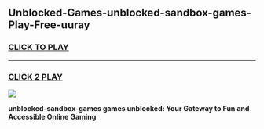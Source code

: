 
## Unblocked-Games-unblocked-sandbox-games-Play-Free-uuray
<h3>
<a href="https://premium76.site?title=unblocked-sandbox-games&ref=23A">CLICK TO PLAY</a></h3>
<hr>

<h3>
<a href="https://premium76.site?title=unblocked-sandbox-games&ref=23A">CLICK 2 PLAY</a>
  
</h3>

<a href="https://premium76.site?title=unblocked-sandbox-games&ref=23A"><img src="https://clearcache.store/games.png"></a>


**unblocked-sandbox-games games unblocked: Your Gateway to Fun and Accessible Online Gaming**
